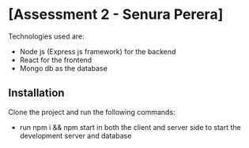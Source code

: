 # [Assessment 2 - Senura Perera]


Technologies used are:
- Node js (Express js framework) for the backend
- React for the frontend
- Mongo db as the database

## Installation

Clone the project and run the following commands: 

- run npm i && npm start in both the client and server side to start the development server and database